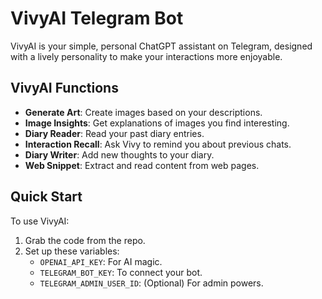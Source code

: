 # VivyAI Telegram Bot

VivyAI is your simple, personal ChatGPT assistant on Telegram, designed with a lively personality to make your interactions more enjoyable.

## VivyAI Functions

- **Generate Art**: Create images based on your descriptions.
- **Image Insights**: Get explanations of images you find interesting.
- **Diary Reader**: Read your past diary entries.
- **Interaction Recall**: Ask Vivy to remind you about previous chats.
- **Diary Writer**: Add new thoughts to your diary.
- **Web Snippet**: Extract and read content from web pages.

## Quick Start

To use VivyAI:

1. Grab the code from the repo.
2. Set up these variables:
   - `OPENAI_API_KEY`: For AI magic.
   - `TELEGRAM_BOT_KEY`: To connect your bot.
   - `TELEGRAM_ADMIN_USER_ID`: (Optional) For admin powers.
